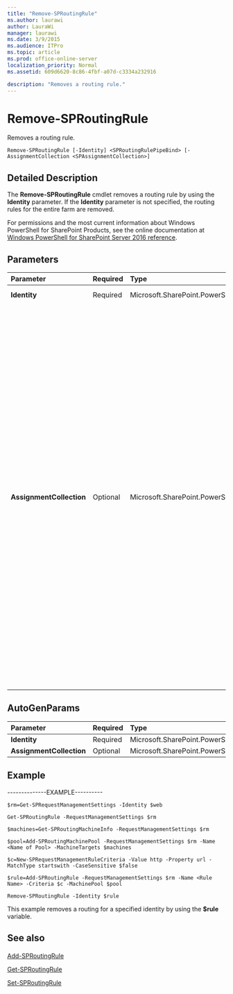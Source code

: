 ```yaml
---
title: "Remove-SPRoutingRule"
ms.author: laurawi
author: LauraWi
manager: laurawi
ms.date: 3/9/2015
ms.audience: ITPro
ms.topic: article
ms.prod: office-online-server
localization_priority: Normal
ms.assetid: 609d6620-8c86-4fbf-a07d-c3334a232916

description: "Removes a routing rule."
---
```


# Remove-SPRoutingRule

Removes a routing rule.
  
```
Remove-SPRoutingRule [-Identity] <SPRoutingRulePipeBind> [-AssignmentCollection <SPAssignmentCollection>]
```

## Detailed Description

The **Remove-SPRoutingRule** cmdlet removes a routing rule by using the **Identity** parameter. If the **Identity** parameter is not specified, the routing rules for the entire farm are removed. 
  
For permissions and the most current information about Windows PowerShell for SharePoint Products, see the online documentation at [Windows PowerShell for SharePoint Server 2016 reference](https://go.microsoft.com/fwlink/p/?LinkId=671715).
  
## Parameters

|**Parameter**|**Required**|**Type**|**Description**|
|:-----|:-----|:-----|:-----|
|**Identity** <br/> |Required  <br/> |Microsoft.SharePoint.PowerShell.SPRoutingRulePipeBind  <br/> |Specifies the rule object to remove.  <br/> |
|**AssignmentCollection** <br/> |Optional  <br/> |Microsoft.SharePoint.PowerShell.SPAssignmentCollection  <br/> |Manages objects for the purpose of proper disposal. Use of objects, such as **SPWeb** or **SPSite**, can use large amounts of memory and use of these objects in Windows PowerShell scripts requires proper memory management. Using the **SPAssignment** object, you can assign objects to a variable and dispose of the objects after they are needed to free up memory. When **SPWeb**, **SPSite**, or **SPSiteAdministration** objects are used, the objects are automatically disposed of if an assignment collection or the **Global** parameter is not used.  <br/> > [!NOTE]> When the **Global** parameter is used, all objects are contained in the global store. If objects are not immediately used, or disposed of by using the **Stop-SPAssignment** command, an out-of-memory scenario can occur.           |
   
## AutoGenParams

|**Parameter**|**Required**|**Type**|**Description**|
|:-----|:-----|:-----|:-----|
|**Identity** <br/> |Required  <br/> |Microsoft.SharePoint.PowerShell.SPRoutingRulePipeBind  <br/> ||
|**AssignmentCollection** <br/> |Optional  <br/> |Microsoft.SharePoint.PowerShell.SPAssignmentCollection  <br/> ||
   
## Example

--------------EXAMPLE----------
  
```
$rm=Get-SPRequestManagementSettings -Identity $web
```

```
Get-SPRoutingRule -RequestManagementSettings $rm
```

```
$machines=Get-SPRoutingMachineInfo -RequestManagementSettings $rm
```

```
$pool=Add-SPRoutingMachinePool -RequestManagementSettings $rm -Name <Name of Pool> -MachineTargets $machines
```

```
$c=New-SPRequestManagementRuleCriteria -Value http -Property url -MatchType startswith -CaseSensitive $false
```

```
$rule=Add-SPRoutingRule -RequestManagementSettings $rm -Name <Rule Name> -Criteria $c -MachinePool $pool
```

```
Remove-SPRoutingRule -Identity $rule
```

This example removes a routing for a specified identity by using the **$rule** variable. 
  
## See also

#### 

[Add-SPRoutingRule](add-sproutingrule.md)
  
[Get-SPRoutingRule](get-sproutingrule.md)
  
[Set-SPRoutingRule](set-sproutingrule.md)

